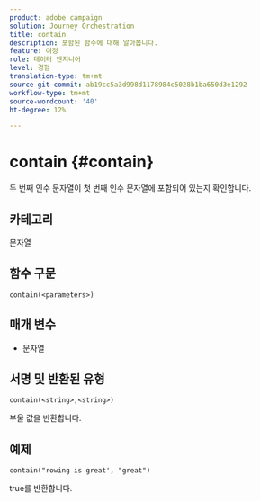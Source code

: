 ```yaml
---
product: adobe campaign
solution: Journey Orchestration
title: contain
description: 포함된 함수에 대해 알아봅니다.
feature: 여정
role: 데이터 엔지니어
level: 경험
translation-type: tm+mt
source-git-commit: ab19cc5a3d998d1178984c5028b1ba650d3e1292
workflow-type: tm+mt
source-wordcount: '40'
ht-degree: 12%

---
```



# contain {#contain}

두 번째 인수 문자열이 첫 번째 인수 문자열에 포함되어 있는지 확인합니다.

## 카테고리

문자열

## 함수 구문

`contain(<parameters>)`

## 매개 변수

* 문자열

## 서명 및 반환된 유형

`contain(<string>,<string>)`

부울 값을 반환합니다.

## 예제

`contain("rowing is great', "great")`

true를 반환합니다.
